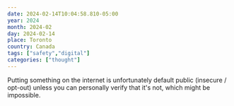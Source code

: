 ```yaml
---
date: 2024-02-14T10:04:58.810-05:00
year: 2024
month: 2024-02
day: 2024-02-14
place: Toronto
country: Canada
tags: ["safety","digital"]
categories: ["thought"]
---
```

Putting something on the internet is unfortunately default public (insecure / opt-out) unless you can personally verify that it's not, which might be impossible.
